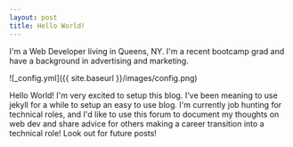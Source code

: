 ```yaml
---
layout: post
title: Hello World!
---
```


I'm a Web Developer living in Queens, NY. I'm a recent bootcamp grad and have a background in advertising and marketing. 

![_config.yml]({{ site.baseurl }}/images/config.png)

Hello World! I'm very excited to setup this blog. I've been meaning to use jekyll for a while to setup an easy to use blog. I'm currently job hunting for technical roles, and I'd like to use this forum to document my thoughts on web dev and share advice for others making a career transition into a technical role! Look out for future posts!

